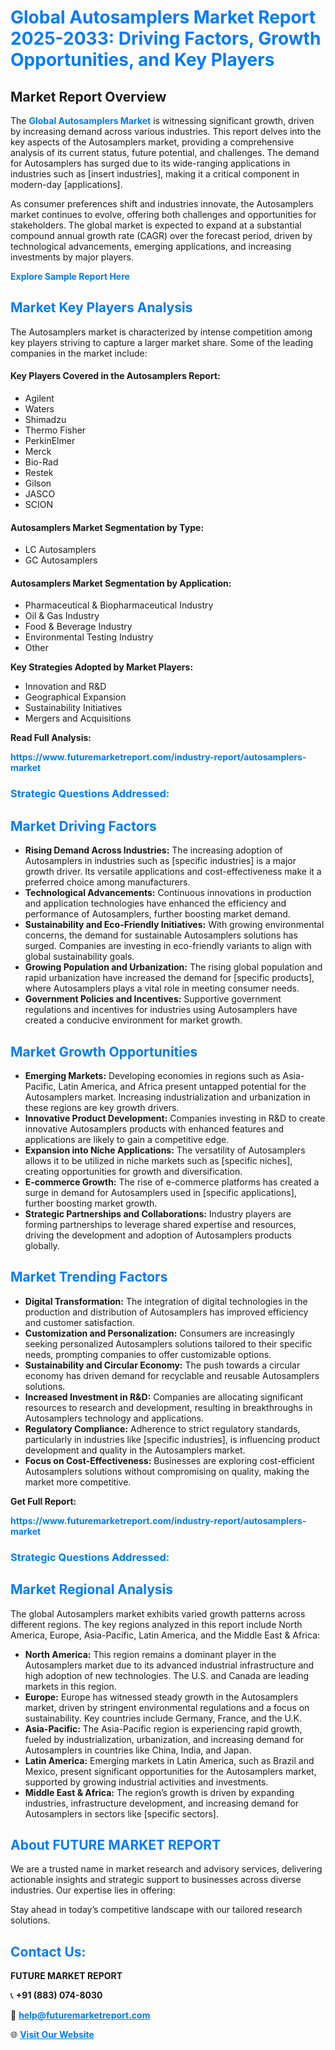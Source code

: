 <h1 style="color: #007BFF;">Global Autosamplers Market Report 2025-2033: Driving Factors, Growth Opportunities, and Key Players</h1>

<section id="overview">
<h2>Market Report Overview</h2>
<p>The <a href="https://www.futuremarketreport.com/industry-report/autosamplers-market" style="color: #007BFF; text-decoration: none;"><strong>Global Autosamplers Market</strong></a> is witnessing significant growth, driven by increasing demand across various industries. This report delves into the key aspects of the Autosamplers market, providing a comprehensive analysis of its current status, future potential, and challenges. The demand for Autosamplers has surged due to its wide-ranging applications in industries such as [insert industries], making it a critical component in modern-day [applications].</p>
<p>As consumer preferences shift and industries innovate, the Autosamplers market continues to evolve, offering both challenges and opportunities for stakeholders. The global market is expected to expand at a substantial compound annual growth rate (CAGR) over the forecast period, driven by technological advancements, emerging applications, and increasing investments by major players.</p>
</section>

<section id="overview">
<p><a href="https://www.futuremarketreport.com/request-sample/reportId=48904" style="color: #007BFF; text-decoration: none;"><strong>Explore Sample Report Here</strong></a></p>
</section>

<section id="key-players">
<h2 style="color: #007BFF;">Market Key Players Analysis</h2>
<p>The Autosamplers market is characterized by intense competition among key players striving to capture a larger market share. Some of the leading companies in the market include:</p>
<h4>Key Players Covered in the Autosamplers Report:</h4>
<ul><li>Agilent</li><li>Waters</li><li>Shimadzu</li><li>Thermo Fisher</li><li>PerkinElmer</li><li>Merck</li><li>Bio-Rad</li><li>Restek</li><li>Gilson</li><li>JASCO</li><li>SCION</li></ul>
<h4>Autosamplers Market Segmentation by Type:</h4>
<ul><li>LC Autosamplers</li><li>GC Autosamplers</li></ul>

<h4>Autosamplers Market Segmentation by Application:</h4>
<ul><li>Pharmaceutical &amp; Biopharmaceutical Industry</li><li>Oil &amp; Gas Industry</li><li>Food &amp; Beverage Industry</li><li>Environmental Testing Industry</li><li>Other</li></ul>
<p><strong>Key Strategies Adopted by Market Players:</strong></p>
<ul>
<li>Innovation and R&D</li>
<li>Geographical Expansion</li>
<li>Sustainability Initiatives</li>
<li>Mergers and Acquisitions</li>
</ul>
</section>

<section>
<p><strong>Read Full Analysis: </strong></p><a href="https://www.futuremarketreport.com/industry-report/autosamplers-market" style="color: #007BFF; text-decoration: none;"><strong>https://www.futuremarketreport.com/industry-report/autosamplers-market</strong></a>
<h3 style="color: #007BFF;">Strategic Questions Addressed:</h3>
</section>

<section id="driving-factors">
<h2 style="color: #007BFF;">Market Driving Factors</h2>
<ul>
<li><strong>Rising Demand Across Industries:</strong> The increasing adoption of Autosamplers in industries such as [specific industries] is a major growth driver. Its versatile applications and cost-effectiveness make it a preferred choice among manufacturers.</li>
<li><strong>Technological Advancements:</strong> Continuous innovations in production and application technologies have enhanced the efficiency and performance of Autosamplers, further boosting market demand.</li>
<li><strong>Sustainability and Eco-Friendly Initiatives:</strong> With growing environmental concerns, the demand for sustainable Autosamplers solutions has surged. Companies are investing in eco-friendly variants to align with global sustainability goals.</li>
<li><strong>Growing Population and Urbanization:</strong> The rising global population and rapid urbanization have increased the demand for [specific products], where Autosamplers plays a vital role in meeting consumer needs.</li>
<li><strong>Government Policies and Incentives:</strong> Supportive government regulations and incentives for industries using Autosamplers have created a conducive environment for market growth.</li>
</ul>
</section>

<section id="growth-opportunities">
<h2 style="color: #007BFF;">Market Growth Opportunities</h2>
<ul>
<li><strong>Emerging Markets:</strong> Developing economies in regions such as Asia-Pacific, Latin America, and Africa present untapped potential for the Autosamplers market. Increasing industrialization and urbanization in these regions are key growth drivers.</li>
<li><strong>Innovative Product Development:</strong> Companies investing in R&D to create innovative Autosamplers products with enhanced features and applications are likely to gain a competitive edge.</li>
<li><strong>Expansion into Niche Applications:</strong> The versatility of Autosamplers allows it to be utilized in niche markets such as [specific niches], creating opportunities for growth and diversification.</li>
<li><strong>E-commerce Growth:</strong> The rise of e-commerce platforms has created a surge in demand for Autosamplers used in [specific applications], further boosting market growth.</li>
<li><strong>Strategic Partnerships and Collaborations:</strong> Industry players are forming partnerships to leverage shared expertise and resources, driving the development and adoption of Autosamplers products globally.</li>
</ul>
</section>

<section id="trending-factors">
<h2 style="color: #007BFF;">Market Trending Factors</h2>
<ul>
<li><strong>Digital Transformation:</strong> The integration of digital technologies in the production and distribution of Autosamplers has improved efficiency and customer satisfaction.</li>
<li><strong>Customization and Personalization:</strong> Consumers are increasingly seeking personalized Autosamplers solutions tailored to their specific needs, prompting companies to offer customizable options.</li>
<li><strong>Sustainability and Circular Economy:</strong> The push towards a circular economy has driven demand for recyclable and reusable Autosamplers solutions.</li>
<li><strong>Increased Investment in R&D:</strong> Companies are allocating significant resources to research and development, resulting in breakthroughs in Autosamplers technology and applications.</li>
<li><strong>Regulatory Compliance:</strong> Adherence to strict regulatory standards, particularly in industries like [specific industries], is influencing product development and quality in the Autosamplers market.</li>
<li><strong>Focus on Cost-Effectiveness:</strong> Businesses are exploring cost-efficient Autosamplers solutions without compromising on quality, making the market more competitive.</li>
</ul>
</section>

<section>
<p><strong>Get Full Report: </strong></p><a href="https://www.futuremarketreport.com/industry-report/autosamplers-market" style="color: #007BFF; text-decoration: none;"><strong>https://www.futuremarketreport.com/industry-report/autosamplers-market</strong></a>
<h3 style="color: #007BFF;">Strategic Questions Addressed:</h3>
</section>


<section id="regional-analysis">
<h2 style="color: #007BFF;">Market Regional Analysis</h2>
<p>The global Autosamplers market exhibits varied growth patterns across different regions. The key regions analyzed in this report include North America, Europe, Asia-Pacific, Latin America, and the Middle East & Africa:</p>
<ul>
<li><strong>North America:</strong> This region remains a dominant player in the Autosamplers market due to its advanced industrial infrastructure and high adoption of new technologies. The U.S. and Canada are leading markets in this region.</li>
<li><strong>Europe:</strong> Europe has witnessed steady growth in the Autosamplers market, driven by stringent environmental regulations and a focus on sustainability. Key countries include Germany, France, and the U.K.</li>
<li><strong>Asia-Pacific:</strong> The Asia-Pacific region is experiencing rapid growth, fueled by industrialization, urbanization, and increasing demand for Autosamplers in countries like China, India, and Japan.</li>
<li><strong>Latin America:</strong> Emerging markets in Latin America, such as Brazil and Mexico, present significant opportunities for the Autosamplers market, supported by growing industrial activities and investments.</li>
<li><strong>Middle East & Africa:</strong> The region’s growth is driven by expanding industries, infrastructure development, and increasing demand for Autosamplers in sectors like [specific sectors].</li>
</ul>
</section>

<footer>
<h2 style="color: #007BFF;">About FUTURE MARKET REPORT</h2>
<p>We are a trusted name in market research and advisory services, delivering actionable insights and strategic support to businesses across diverse industries. Our expertise lies in offering:</p>

<p>Stay ahead in today’s competitive landscape with our tailored research solutions.</p>

<h2 style="color: #007BFF;">Contact Us:</h2>
<p><strong>FUTURE MARKET REPORT</strong></p>
<p>📞 <strong>+91 (883) 074-8030</strong></p>
<p>📧 <strong><a href="mailto:help@futuremarketreport.com" style="color: #007BFF;">help@futuremarketreport.com</a></strong></p>
<p>🌐 <strong><a href="https://www.futuremarketreport.com/" style="color: #007BFF;">Visit Our Website</a></strong></p>
</footer>